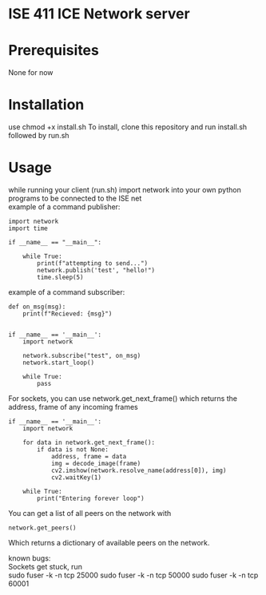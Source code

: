 # ISE 411 ICE Network server
# Prerequisites
None for now 
# Installation
use chmod +x install.sh
To install, clone this repository and run install.sh followed by run.sh
# Usage
while running your client (run.sh) import network into your own python programs to be connected to the ISE net   
example of a command publisher:   

    import network
    import time

    if __name__ == "__main__":

        while True:
            print(f"attempting to send...")
            network.publish('test', "hello!")
            time.sleep(5)

example of a command subscriber:

    def on_msg(msg):
        print(f"Recieved: {msg}")
    

    if __name__ == '__main__':
        import network
    
        network.subscribe("test", on_msg)
        network.start_loop()
    
        while True:
            pass

For sockets, you can use network.get_next_frame() which returns the address, frame of any incoming frames 

    if __name__ == '__main__':
        import network
    
        for data in network.get_next_frame():
            if data is not None:
                address, frame = data
                img = decode_image(frame)
                cv2.imshow(network.resolve_name(address[0]), img)
                cv2.waitKey(1)
    
        while True:
            print("Entering forever loop")



You can get a list of all peers on the network with

    network.get_peers()

Which returns a dictionary of available peers on the network.

known bugs:   
Sockets get stuck, run   
sudo fuser -k -n tcp 25000 
sudo fuser -k -n tcp 50000
sudo fuser -k -n tcp 60001




